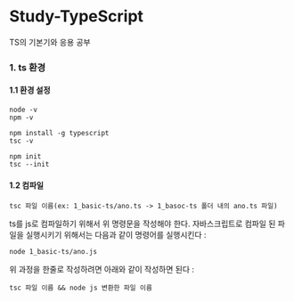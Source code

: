 # Study-TypeScript
TS의 기본기와 응용 공부

### 1. ts 환경
#### 1.1 환경 설정
```
node -v
npm -v

npm install -g typescript
tsc -v

npm init
tsc --init
```

#### 1.2 컴파일
```
tsc 파일 이름(ex: 1_basic-ts/ano.ts -> 1_basoc-ts 폴더 내의 ano.ts 파일)
```
ts를 js로 컴파일하기 위해서 위 명령문을 작성해야 한다. 자바스크립트로 컴파일 된 파일을 실행시키기 위해서는 다음과 같이 명령어를 실행시킨다 :
```
node 1_basic-ts/ano.js
```

위 과정을 한줄로 작성하려면 아래와 같이 작성하면 된다 :
```
tsc 파일 이름 && node js 변환한 파일 이름
```
